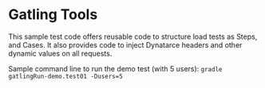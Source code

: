 # Gatling Tools
This sample test code offers reusable code to structure load tests as Steps, and Cases. 
It also provides code to inject Dynatarce headers and other dynamic values on all requests. 

Sample command line to run the demo test (with 5 users):
`gradle gatlingRun-demo.test01 -Dusers=5`
